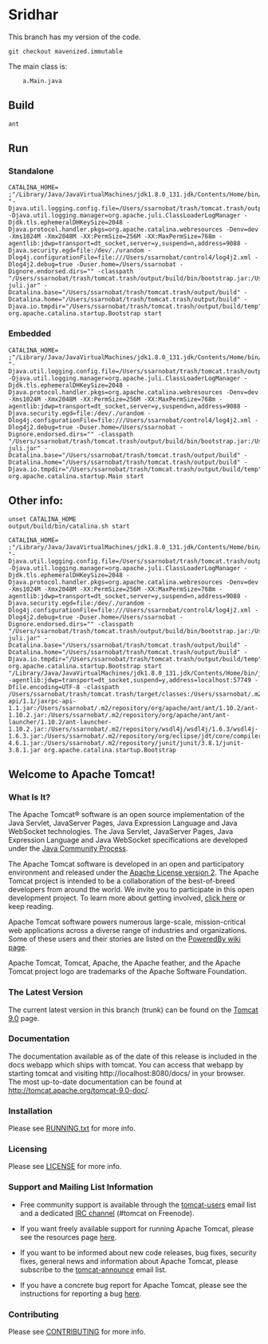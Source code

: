 # Sridhar
This branch has my version of the code.

	git checkout mavenized.immutable
	
The main class is:

        a.Main.java

## Build
	ant

## Run

### Standalone

    CATALINA_HOME= ;"/Library/Java/JavaVirtualMachines/jdk1.8.0_131.jdk/Contents/Home/bin/java" "-Djava.util.logging.config.file=/Users/ssarnobat/trash/tomcat.trash/output/build/conf/logging.properties" -Djava.util.logging.manager=org.apache.juli.ClassLoaderLogManager -Djdk.tls.ephemeralDHKeySize=2048 -Djava.protocol.handler.pkgs=org.apache.catalina.webresources -Denv=dev -Xms1024M -Xmx2048M -XX:PermSize=256M -XX:MaxPermSize=768m -agentlib:jdwp=transport=dt_socket,server=y,suspend=n,address=9088 -Djava.security.egd=file:/dev/./urandom -Dlog4j.configurationFile=file:///Users/ssarnobat/control4/log4j2.xml -Dlog4j2.debug=true -Duser.home=/Users/ssarnobat -Dignore.endorsed.dirs="" -classpath "/Users/ssarnobat/trash/tomcat.trash/output/build/bin/bootstrap.jar:/Users/ssarnobat/trash/tomcat.trash/output/build/bin/tomcat-juli.jar" -Dcatalina.base="/Users/ssarnobat/trash/tomcat.trash/output/build" -Dcatalina.home="/Users/ssarnobat/trash/tomcat.trash/output/build" -Djava.io.tmpdir="/Users/ssarnobat/trash/tomcat.trash/output/build/temp" org.apache.catalina.startup.Bootstrap start

### Embedded

	CATALINA_HOME= ;"/Library/Java/JavaVirtualMachines/jdk1.8.0_131.jdk/Contents/Home/bin/java" "-Djava.util.logging.config.file=/Users/ssarnobat/trash/tomcat.trash/output/build/conf/logging.properties" -Djava.util.logging.manager=org.apache.juli.ClassLoaderLogManager -Djdk.tls.ephemeralDHKeySize=2048 -Djava.protocol.handler.pkgs=org.apache.catalina.webresources -Denv=dev -Xms1024M -Xmx2048M -XX:PermSize=256M -XX:MaxPermSize=768m -agentlib:jdwp=transport=dt_socket,server=y,suspend=n,address=9088 -Djava.security.egd=file:/dev/./urandom -Dlog4j.configurationFile=file:///Users/ssarnobat/control4/log4j2.xml -Dlog4j2.debug=true -Duser.home=/Users/ssarnobat -Dignore.endorsed.dirs="" -classpath "/Users/ssarnobat/trash/tomcat.trash/output/build/bin/bootstrap.jar:/Users/ssarnobat/trash/tomcat.trash/output/build/bin/tomcat-juli.jar" -Dcatalina.base="/Users/ssarnobat/trash/tomcat.trash/output/build" -Dcatalina.home="/Users/ssarnobat/trash/tomcat.trash/output/build" -Djava.io.tmpdir="/Users/ssarnobat/trash/tomcat.trash/output/build/temp" org.apache.catalina.startup.Main start
	
## Other info:	
	unset CATALINA_HOME
    output/build/bin/catalina.sh start
    
    CATALINA_HOME= ;"/Library/Java/JavaVirtualMachines/jdk1.8.0_131.jdk/Contents/Home/bin/java" "-Djava.util.logging.config.file=/Users/ssarnobat/trash/tomcat.trash/output/build/conf/logging.properties" -Djava.util.logging.manager=org.apache.juli.ClassLoaderLogManager -Djdk.tls.ephemeralDHKeySize=2048 -Djava.protocol.handler.pkgs=org.apache.catalina.webresources -Denv=dev -Xms1024M -Xmx2048M -XX:PermSize=256M -XX:MaxPermSize=768m -agentlib:jdwp=transport=dt_socket,server=y,suspend=n,address=9088 -Djava.security.egd=file:/dev/./urandom -Dlog4j.configurationFile=file:///Users/ssarnobat/control4/log4j2.xml -Dlog4j2.debug=true -Duser.home=/Users/ssarnobat -Dignore.endorsed.dirs="" -classpath "/Users/ssarnobat/trash/tomcat.trash/output/build/bin/bootstrap.jar:/Users/ssarnobat/trash/tomcat.trash/output/build/bin/tomcat-juli.jar" -Dcatalina.base="/Users/ssarnobat/trash/tomcat.trash/output/build" -Dcatalina.home="/Users/ssarnobat/trash/tomcat.trash/output/build" -Djava.io.tmpdir="/Users/ssarnobat/trash/tomcat.trash/output/build/temp" org.apache.catalina.startup.Bootstrap start
    "/Library/Java/JavaVirtualMachines/jdk1.8.0_131.jdk/Contents/Home/bin/java" -agentlib:jdwp=transport=dt_socket,suspend=y,address=localhost:57749 -Dfile.encoding=UTF-8 -classpath /Users/ssarnobat/trash/tomcat.trash/target/classes:/Users/ssarnobat/.m2/repository/javax/xml/jaxrpc-api/1.1/jaxrpc-api-1.1.jar:/Users/ssarnobat/.m2/repository/org/apache/ant/ant/1.10.2/ant-1.10.2.jar:/Users/ssarnobat/.m2/repository/org/apache/ant/ant-launcher/1.10.2/ant-launcher-1.10.2.jar:/Users/ssarnobat/.m2/repository/wsdl4j/wsdl4j/1.6.3/wsdl4j-1.6.3.jar:/Users/ssarnobat/.m2/repository/org/eclipse/jdt/core/compiler/ecj/4.6.1/ecj-4.6.1.jar:/Users/ssarnobat/.m2/repository/junit/junit/3.8.1/junit-3.8.1.jar org.apache.catalina.startup.Bootstrap


## Welcome to Apache Tomcat!

### What Is It?

The Apache Tomcat® software is an open source implementation of the Java
Servlet, JavaServer Pages, Java Expression Language and Java WebSocket
technologies. The Java Servlet, JavaServer Pages, Java Expression Language and
Java WebSocket specifications are developed under the
[Java Community Process](http://jcp.org/en/introduction/overview).

The Apache Tomcat software is developed in an open and participatory
environment and released under the
[Apache License version 2](http://www.apache.org/licenses/). The Apache Tomcat
project is intended to be a collaboration of the best-of-breed developers from
around the world. We invite you to participate in this open development
project. To learn more about getting involved,
[click here](http://tomcat.apache.org/getinvolved.html) or keep reading.

Apache Tomcat software powers numerous large-scale, mission-critical web
applications across a diverse range of industries and organizations. Some of
these users and their stories are listed on the
[PoweredBy wiki page](http://wiki.apache.org/tomcat/PoweredBy).

Apache Tomcat, Tomcat, Apache, the Apache feather, and the Apache Tomcat
project logo are trademarks of the Apache Software Foundation.

### The Latest Version

The current latest version in this branch (trunk) can be found on the [Tomcat 9.0](https://tomcat.apache.org/download-90.cgi) page.

### Documentation

The documentation available as of the date of this release is
included in the docs webapp which ships with tomcat. You can access that webapp
by starting tomcat and visiting http://localhost:8080/docs/ in your browser.
The most up-to-date documentation can be found at
http://tomcat.apache.org/tomcat-9.0-doc/.

### Installation

Please see [RUNNING.txt](RUNNING.txt) for more info.

### Licensing

Please see [LICENSE](LICENSE) for more info.

### Support and Mailing List Information

* Free community support is available through the
[tomcat-users](http://tomcat.apache.org/lists.html#tomcat-users) email list and
a dedicated [IRC channel](http://tomcat.apache.org/irc.html) (#tomcat on
Freenode).

* If you want freely available support for running Apache Tomcat, please see the
resources page [here](http://tomcat.apache.org/findhelp.html).

* If you want to be informed about new code releases, bug fixes,
security fixes, general news and information about Apache Tomcat, please
subscribe to the
[tomcat-announce](http://tomcat.apache.org/lists.html#tomcat-announce) email
list.

* If you have a concrete bug report for Apache Tomcat, please see the
instructions for reporting a bug
[here](http://tomcat.apache.org/bugreport.html).

### Contributing

Please see [CONTRIBUTING](CONTRIBUTING.md) for more info.
